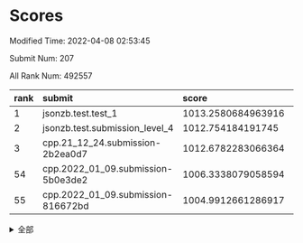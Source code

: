 # Scores

Modified Time: 2022-04-08 02:53:45

Submit Num: 207

All Rank Num: 492557

| rank |               submit               |       score        |       sigma        | pk_num |
| :--- | :--------------------------------- | :----------------- | :----------------- | :----- |
| 1    | jsonzb.test.test_1                 | 1013.2580684963916 | 0.8074673698557693 | 9520   |
| 2    | jsonzb.test.submission_level_4     | 1012.754184191745  | 0.8233782862632498 | 9520   |
| 3    | cpp.21_12_24.submission-2b2ea0d7   | 1012.6782283066364 | 0.7773621031410243 | 9522   |
| 54   | cpp.2022_01_09.submission-5b0e3de2 | 1006.3338079058594 | 0.7266582686429819 | 9519   |
| 55   | cpp.2022_01_09.submission-816672bd | 1004.9912661286917 | 0.7150337465805988 | 9521   |


<details>
<summary>全部</summary>

| rank |                 submit                 |       score        |       sigma        | pk_num |
| :--- | :------------------------------------- | :----------------- | :----------------- | :----- |
| 1    | jsonzb.test.test_1                     | 1013.2580684963916 | 0.8074673698557693 | 9520   |
| 2    | jsonzb.test.submission_level_4         | 1012.754184191745  | 0.8233782862632498 | 9520   |
| 3    | cpp.21_12_24.submission-2b2ea0d7       | 1012.6782283066364 | 0.7773621031410243 | 9522   |
| 4    | gobigger.level_3.submission_level_3_41 | 1012.0185229256019 | 0.8032275873791783 | 9515   |
| 5    | gobigger.level_3.submission_level_3_32 | 1011.8566402611332 | 0.7978571566984735 | 9519   |
| 6    | gobigger.level_3.submission_level_3_30 | 1011.4513976225226 | 0.756973461980537  | 9517   |
| 7    | gobigger.level_3.submission_level_3_3  | 1011.3716518836578 | 0.7785657277524898 | 9516   |
| 8    | gobigger.level_3.submission_level_3_11 | 1011.0815355562962 | 0.7666422617452969 | 9515   |
| 9    | gobigger.level_3.submission_level_3_35 | 1011.078472552198  | 0.7672587228432103 | 9516   |
| 10   | gobigger.level_3.submission_level_3_46 | 1011.0477350563452 | 0.7914563555316907 | 9520   |
| 11   | gobigger.level_3.submission_level_3_47 | 1011.0456522851839 | 0.7893449116552642 | 9520   |
| 12   | gobigger.level_3.submission_level_3_10 | 1010.6847394206557 | 0.7492727403984374 | 9522   |
| 13   | gobigger.level_3.submission_level_3_21 | 1010.6151757861479 | 0.7629032833063528 | 9521   |
| 14   | gobigger.level_3.submission_level_3_43 | 1010.5434901845705 | 0.7892942153428115 | 9518   |
| 15   | gobigger.level_3.submission_level_3_28 | 1010.5035870782998 | 0.7600521360497241 | 9520   |
| 16   | gobigger.level_3.submission_level_3_14 | 1010.4958623180855 | 0.7613481467888271 | 9519   |
| 17   | gobigger.level_3.submission_level_3_38 | 1010.4404674018516 | 0.7736958154855217 | 9514   |
| 18   | gobigger.level_3.submission_level_3_42 | 1010.4195060748842 | 0.7731333446734551 | 9519   |
| 19   | gobigger.level_3.submission_level_3_20 | 1010.3725889536688 | 0.7637961314285074 | 9521   |
| 20   | gobigger.level_3.submission_level_3_36 | 1010.2066980496807 | 0.7654072831588301 | 9516   |
| 21   | gobigger.level_3.submission_level_3_26 | 1010.1909433280348 | 0.7627466617376462 | 9521   |
| 22   | gobigger.level_3.submission_level_3_23 | 1010.1606896491855 | 0.7640757881130273 | 9520   |
| 23   | gobigger.level_3.submission_level_3_24 | 1010.1588422042428 | 0.7728606592715597 | 9522   |
| 24   | gobigger.level_3.submission_level_3_39 | 1010.155907431274  | 0.7615992037662414 | 9518   |
| 25   | gobigger.level_3.submission_level_3_16 | 1010.1549539505783 | 0.7583746647795094 | 9520   |
| 26   | gobigger.level_3.submission_level_3_48 | 1010.1131046486751 | 0.7634825080394303 | 9523   |
| 27   | gobigger.level_3.submission_level_3_15 | 1010.0041598881877 | 0.7522047566807277 | 9519   |
| 28   | gobigger.level_3.submission_level_3_13 | 1010.0010761343343 | 0.7535563965250529 | 9517   |
| 29   | gobigger.level_3.submission_level_3_12 | 1009.9180926923683 | 0.7745198804620583 | 9515   |
| 30   | gobigger.level_3.submission_level_3_17 | 1009.871837922625  | 0.7445393821883601 | 9518   |
| 31   | gobigger.level_3.submission_level_3_5  | 1009.8124119347902 | 0.7648544722618267 | 9518   |
| 32   | gobigger.level_3.submission_level_3_29 | 1009.774666202951  | 0.7497308209148064 | 9515   |
| 33   | gobigger.level_3.submission_level_3_49 | 1009.7144318726403 | 0.7476298751667468 | 9519   |
| 34   | gobigger.level_3.submission_level_3_40 | 1009.7013911013928 | 0.739967983031137  | 9517   |
| 35   | gobigger.level_3.submission_level_3_8  | 1009.6565119989405 | 0.7627759472664863 | 9514   |
| 36   | gobigger.level_3.submission_level_3_6  | 1009.654058784097  | 0.7429100791521134 | 9520   |
| 37   | gobigger.level_3.submission_level_3_44 | 1009.590515599794  | 0.7361426391039713 | 9518   |
| 38   | gobigger.level_3.submission_level_3_19 | 1009.5402043389707 | 0.7625622033928582 | 9518   |
| 39   | gobigger.level_3.submission_level_3_37 | 1009.4698010868519 | 0.7415531326528118 | 9512   |
| 40   | gobigger.level_3.submission_level_3_27 | 1009.4594006894574 | 0.7619425898890498 | 9520   |
| 41   | gobigger.level_3.submission_level_3_25 | 1009.2330969315369 | 0.7436069171300903 | 9519   |
| 42   | gobigger.level_3.submission_level_3_33 | 1009.1813316064583 | 0.7519993804332703 | 9520   |
| 43   | gobigger.level_3.submission_level_3_1  | 1009.0290029148834 | 0.7563106276313303 | 9519   |
| 44   | gobigger.level_3.submission_level_3_18 | 1009.0266026882606 | 0.7407179185974586 | 9513   |
| 45   | gobigger.level_3.submission_level_3_2  | 1008.9263434126946 | 0.7742591322565454 | 9520   |
| 46   | gobigger.level_3.submission_level_3_0  | 1008.8753547252389 | 0.7465920948850424 | 9513   |
| 47   | gobigger.level_3.submission_level_3_4  | 1008.7899823025509 | 0.7438759163912319 | 9513   |
| 48   | gobigger.level_3.submission_level_3_45 | 1008.6949834121838 | 0.7822568915813491 | 9512   |
| 49   | gobigger.level_3.submission_level_3_22 | 1008.6917811995802 | 0.7304549477229584 | 9521   |
| 50   | gobigger.level_3.submission_level_3_7  | 1008.5616247277877 | 0.7436016027542107 | 9517   |
| 51   | gobigger.level_3.submission_level_3_34 | 1008.4924581894915 | 0.7285115449355943 | 9520   |
| 52   | gobigger.level_3.submission_level_3_9  | 1008.3227871644839 | 0.7590136827987257 | 9518   |
| 53   | gobigger.level_3.submission_level_3_31 | 1008.2693064580419 | 0.7126272643255156 | 9521   |
| 54   | cpp.2022_01_09.submission-5b0e3de2     | 1006.3338079058594 | 0.7266582686429819 | 9519   |
| 55   | cpp.2022_01_09.submission-816672bd     | 1004.9912661286917 | 0.7150337465805988 | 9521   |
| 56   | gobigger.level_1.submission_level_1_10 | 1004.5777742939435 | 0.7161488889905315 | 9516   |
| 57   | gobigger.level_1.submission_level_1_48 | 1004.5703066807715 | 0.7144062163797141 | 9516   |
| 58   | gobigger.level_1.submission_level_1_16 | 1004.5150740986087 | 0.720284876504143  | 9519   |
| 59   | gobigger.level_1.submission_level_1_38 | 1004.4404242582434 | 0.7237598871937817 | 9521   |
| 60   | gobigger.level_1.submission_level_1_43 | 1004.4311413043432 | 0.7208078251162352 | 9518   |
| 61   | gobigger.level_1.submission_level_1_33 | 1004.4231325692068 | 0.7210676946966738 | 9521   |
| 62   | gobigger.level_1.submission_level_1_8  | 1004.234329772376  | 0.7185912464523659 | 9516   |
| 63   | gobigger.level_1.submission_level_1_25 | 1004.2022189182991 | 0.7144512086697132 | 9513   |
| 64   | gobigger.level_1.submission_level_1_30 | 1004.107871448361  | 0.7219276114520599 | 9516   |
| 65   | gobigger.level_1.submission_level_1_14 | 1004.0239986001608 | 0.7191528064299545 | 9520   |
| 66   | gobigger.level_1.submission_level_1_45 | 1003.9538611608269 | 0.7176587962204114 | 9521   |
| 67   | gobigger.level_1.submission_level_1_27 | 1003.9458092063452 | 0.7222201211806124 | 9520   |
| 68   | gobigger.level_1.submission_level_1_31 | 1003.8156304534912 | 0.712984189589105  | 9516   |
| 69   | gobigger.level_1.submission_level_1_35 | 1003.8146785344499 | 0.7239457815902508 | 9521   |
| 70   | gobigger.level_1.submission_level_1_9  | 1003.7968292331133 | 0.7275022121758133 | 9516   |
| 71   | gobigger.level_1.submission_level_1_19 | 1003.777350678014  | 0.7197302774804096 | 9517   |
| 72   | gobigger.level_1.submission_level_1_15 | 1003.7515209104662 | 0.7132011509600978 | 9514   |
| 73   | gobigger.level_1.submission_level_1_2  | 1003.7442701784379 | 0.7059657854699728 | 9517   |
| 74   | gobigger.level_1.submission_level_1_46 | 1003.6560123612097 | 0.7093144597154456 | 9519   |
| 75   | gobigger.level_1.submission_level_1_40 | 1003.6216484697196 | 0.7077380073824572 | 9519   |
| 76   | gobigger.level_1.submission_level_1_36 | 1003.5449492408123 | 0.7124173144466253 | 9522   |
| 77   | gobigger.level_1.submission_level_1_3  | 1003.2839374026084 | 0.7005799260786902 | 9520   |
| 78   | gobigger.level_1.submission_level_1_29 | 1003.1340927074006 | 0.7167056358007843 | 9522   |
| 79   | gobigger.level_1.submission_level_1_12 | 1003.0916552673015 | 0.7166425888914109 | 9521   |
| 80   | gobigger.level_1.submission_level_1_11 | 1003.0554002246216 | 0.7087665604426101 | 9519   |
| 81   | gobigger.level_1.submission_level_1_49 | 1003.0255783990993 | 0.720906934836055  | 9517   |
| 82   | gobigger.level_1.submission_level_1_41 | 1003.0101382858974 | 0.7123572790171564 | 9512   |
| 83   | gobigger.level_1.submission_level_1_6  | 1003.0033326464537 | 0.7114869205636563 | 9518   |
| 84   | gobigger.level_1.submission_level_1_37 | 1002.9797118139439 | 0.712370363867211  | 9522   |
| 85   | gobigger.level_1.submission_level_1_21 | 1002.890346015542  | 0.7200195713276245 | 9510   |
| 86   | gobigger.level_1.submission_level_1_22 | 1002.8513903232987 | 0.7219303174408304 | 9517   |
| 87   | gobigger.level_1.submission_level_1_28 | 1002.8113748073856 | 0.7174129139640576 | 9516   |
| 88   | gobigger.level_1.submission_level_1_34 | 1002.7878002686213 | 0.7071670993345669 | 9521   |
| 89   | gobigger.level_1.submission_level_1_24 | 1002.711570269319  | 0.710543220701025  | 9520   |
| 90   | gobigger.level_1.submission_level_1_13 | 1002.6855396415251 | 0.7162794115837957 | 9515   |
| 91   | gobigger.level_1.submission_level_1_17 | 1002.6736023686877 | 0.7160511240939957 | 9522   |
| 92   | gobigger.level_1.submission_level_1_42 | 1002.5056729368843 | 0.7128983404190379 | 9517   |
| 93   | gobigger.level_1.submission_level_1_23 | 1002.5031160201044 | 0.7121911747551934 | 9511   |
| 94   | gobigger.level_1.submission_level_1_32 | 1002.4865125266454 | 0.7098881238489756 | 9519   |
| 95   | gobigger.level_1.submission_level_1_39 | 1002.3805462796316 | 0.7093576065688834 | 9518   |
| 96   | gobigger.level_1.submission_level_1_7  | 1002.26295365351   | 0.7170314809810863 | 9520   |
| 97   | gobigger.level_1.submission_level_1_26 | 1002.203267789125  | 0.7179199153597046 | 9520   |
| 98   | gobigger.level_1.submission_level_1_5  | 1002.1878907593799 | 0.7062596309277954 | 9528   |
| 99   | gobigger.level_1.submission_level_1_44 | 1002.1422133837715 | 0.7051547247678541 | 9517   |
| 100  | gobigger.level_1.submission_level_1_20 | 1002.1253951052257 | 0.7177215534551297 | 9518   |
| 101  | gobigger.level_1.submission_level_1_0  | 1002.0780776972607 | 0.7054710395577347 | 9516   |
| 102  | gobigger.level_1.submission_level_1_4  | 1002.0716820342416 | 0.7163119741298297 | 9522   |
| 103  | gobigger.level_1.submission_level_1_18 | 1001.721234690706  | 0.7122798193158192 | 9523   |
| 104  | gobigger.level_1.submission_level_1_47 | 1001.6452012761494 | 0.7026812917425566 | 9519   |
| 105  | gobigger.level_1.submission_level_1_1  | 1001.6259750394975 | 0.7095910436733075 | 9523   |
| 106  | gobigger.random.submission_random_36   | 997.1934267263853  | 0.706434817255256  | 9521   |
| 107  | gobigger.random.submission_random_39   | 997.1884460909872  | 0.7019879656235742 | 9520   |
| 108  | gobigger.random.submission_random_43   | 996.965963425981   | 0.7020011292760387 | 9521   |
| 109  | gobigger.random.submission_random_17   | 996.9377865699337  | 0.7123188045672272 | 9516   |
| 110  | gobigger.random.submission_random_12   | 996.8450191331627  | 0.7052961675175792 | 9515   |
| 111  | gobigger.random.submission_random_38   | 996.8009313437633  | 0.7117489731691392 | 9517   |
| 112  | gobigger.random.submission_random_44   | 996.73053679717    | 0.7082010805373888 | 9520   |
| 113  | gobigger.random.submission_random_29   | 996.6699790728418  | 0.7064142892896407 | 9517   |
| 114  | gobigger.random.submission_random_22   | 996.6348609835725  | 0.7159989007372608 | 9515   |
| 115  | gobigger.random.submission_random_27   | 996.5710226931664  | 0.7023045724918823 | 9518   |
| 116  | gobigger.random.submission_random_21   | 996.5617681472875  | 0.7113418820020501 | 9514   |
| 117  | gobigger.random.submission_random_18   | 996.5301422400993  | 0.7028960755902195 | 9512   |
| 118  | gobigger.random.submission_random_20   | 996.5125306565881  | 0.7092555940903825 | 9522   |
| 119  | gobigger.random.submission_random_1    | 996.4982481814867  | 0.7099973257459805 | 9522   |
| 120  | gobigger.random.submission_random_5    | 996.4793868940424  | 0.7000978811861664 | 9519   |
| 121  | gobigger.random.submission_random_35   | 996.4219303254717  | 0.7106632746884491 | 9513   |
| 122  | gobigger.random.submission_random_34   | 996.322377080342   | 0.7181744562565878 | 9522   |
| 123  | gobigger.random.submission_random_4    | 996.2746538829024  | 0.7066245704457795 | 9517   |
| 124  | gobigger.random.submission_random_7    | 996.168493566618   | 0.7183958392007941 | 9524   |
| 125  | gobigger.random.submission_random_2    | 996.156973898037   | 0.7067763082144661 | 9519   |
| 126  | gobigger.random.submission_random_26   | 996.126214887039   | 0.7127046532490449 | 9517   |
| 127  | gobigger.random.submission_random_0    | 996.108471028033   | 0.7110073722639035 | 9515   |
| 128  | gobigger.random.submission_random_33   | 996.1069793082825  | 0.7131419053625797 | 9515   |
| 129  | gobigger.random.submission_random_23   | 996.0945558433135  | 0.716022403715632  | 9516   |
| 130  | gobigger.random.submission_random_31   | 996.0834833707572  | 0.7099642572741063 | 9520   |
| 131  | gobigger.random.submission_random_37   | 996.0800686641107  | 0.703116803849916  | 9516   |
| 132  | gobigger.random.submission_random_16   | 996.0427564444792  | 0.7200807504311466 | 9521   |
| 133  | gobigger.random.submission_random_42   | 996.0397656488435  | 0.7074545311341109 | 9517   |
| 134  | gobigger.random.submission_random_49   | 996.0306711788977  | 0.7077767259856016 | 9517   |
| 135  | gobigger.random.submission_random_25   | 995.9128660537887  | 0.707332088157063  | 9517   |
| 136  | gobigger.random.submission_random_8    | 995.9062367791023  | 0.7137672110906285 | 9520   |
| 137  | gobigger.random.submission_random_48   | 995.8048562640188  | 0.7111534667367294 | 9518   |
| 138  | gobigger.random.submission_random_14   | 995.7871842703184  | 0.7023271159619562 | 9517   |
| 139  | gobigger.random.submission_random_28   | 995.7223963457186  | 0.7056626929602406 | 9519   |
| 140  | gobigger.level_2.submission_level_2_44 | 995.7016528630292  | 0.726605633943067  | 9516   |
| 141  | gobigger.random.submission_random_10   | 995.6665206881293  | 0.7123159413921056 | 9518   |
| 142  | gobigger.random.submission_random_15   | 995.6432377169975  | 0.7073885092656148 | 9518   |
| 143  | gobigger.random.submission_random_9    | 995.6181368188796  | 0.7301240289688414 | 9519   |
| 144  | gobigger.random.submission_random_46   | 995.5577997590732  | 0.7124551881796376 | 9519   |
| 145  | gobigger.random.submission_random_11   | 995.4303164623108  | 0.7099712494490331 | 9519   |
| 146  | gobigger.random.submission_random_3    | 995.3638995675179  | 0.7228549614854708 | 9519   |
| 147  | gobigger.random.submission_random_30   | 995.3288798840055  | 0.7227939996273846 | 9518   |
| 148  | gobigger.random.submission_random_45   | 995.3021841499481  | 0.7167207583424431 | 9522   |
| 149  | gobigger.random.submission_random_24   | 995.1129779904087  | 0.7251131209716741 | 9522   |
| 150  | gobigger.random.submission_random_41   | 995.1059159636904  | 0.71310716499953   | 9513   |
| 151  | gobigger.random.submission_random_47   | 995.0510820353439  | 0.70497366709509   | 9524   |
| 152  | gobigger.random.submission_random_13   | 994.9893609711297  | 0.7233297046646271 | 9512   |
| 153  | gobigger.random.submission_random_32   | 994.6821396761246  | 0.7112168622343196 | 9520   |
| 154  | gobigger.random.submission_random_40   | 994.6506269492841  | 0.7105974173356132 | 9517   |
| 155  | gobigger.random.submission_random_6    | 994.620010708401   | 0.7233713077604782 | 9520   |
| 156  | gobigger.level_2.submission_level_2_25 | 994.4780921086741  | 0.7135329183166074 | 9515   |
| 157  | gobigger.random.submission_random_19   | 994.4751838305702  | 0.7250597385871135 | 9525   |
| 158  | gobigger.level_2.submission_level_2_15 | 994.2526992206789  | 0.7305095383228113 | 9518   |
| 159  | gobigger.level_2.submission_level_2_0  | 994.1243809529619  | 0.7274522561678504 | 9520   |
| 160  | gobigger.level_2.submission_level_2_23 | 994.1174406866927  | 0.7334107409949174 | 9518   |
| 161  | gobigger.level_2.submission_level_2_11 | 993.7478385087761  | 0.7401191537998593 | 9521   |
| 162  | gobigger.level_2.submission_level_2_6  | 993.609557193442   | 0.7390528033927273 | 9518   |
| 163  | gobigger.level_2.submission_level_2_14 | 993.5348599429543  | 0.7306106034863832 | 9515   |
| 164  | gobigger.level_2.submission_level_2_4  | 993.0923354542032  | 0.7442108005300406 | 9516   |
| 165  | gobigger.level_2.submission_level_2_49 | 993.0485501690565  | 0.7501174095778366 | 9516   |
| 166  | gobigger.level_2.submission_level_2_47 | 993.0228738215412  | 0.7523564579976075 | 9514   |
| 167  | gobigger.level_2.submission_level_2_22 | 992.9489239215388  | 0.7339162877895838 | 9519   |
| 168  | gobigger.level_2.submission_level_2_29 | 992.8137547206658  | 0.7468630767703816 | 9513   |
| 169  | gobigger.level_2.submission_level_2_2  | 992.7931686525754  | 0.7400000178749662 | 9518   |
| 170  | gobigger.level_2.submission_level_2_42 | 992.6781412449225  | 0.7307487994862207 | 9515   |
| 171  | gobigger.level_2.submission_level_2_3  | 992.6692438481904  | 0.7476790004820865 | 9520   |
| 172  | gobigger.level_2.submission_level_2_12 | 992.6603998000463  | 0.7358591059272431 | 9521   |
| 173  | gobigger.level_2.submission_level_2_5  | 992.6152612431165  | 0.7406809654886293 | 9516   |
| 174  | gobigger.level_2.submission_level_2_45 | 992.6052902865978  | 0.7271508663198749 | 9515   |
| 175  | gobigger.level_2.submission_level_2_33 | 992.571438983836   | 0.7603791376074134 | 9515   |
| 176  | gobigger.level_2.submission_level_2_46 | 992.5671331738627  | 0.734984706639658  | 9519   |
| 177  | gobigger.level_2.submission_level_2_19 | 992.5147459856083  | 0.7481089690091773 | 9517   |
| 178  | gobigger.level_2.submission_level_2_38 | 992.2960970846381  | 0.7277410674440944 | 9516   |
| 179  | gobigger.level_2.submission_level_2_18 | 992.2237546517887  | 0.745939171043416  | 9519   |
| 180  | gobigger.level_2.submission_level_2_39 | 992.2233455869615  | 0.7378545514928242 | 9518   |
| 181  | gobigger.level_2.submission_level_2_34 | 992.1306897382925  | 0.7573582910501092 | 9513   |
| 182  | gobigger.level_2.submission_level_2_30 | 992.0999287126303  | 0.7403031470453034 | 9524   |
| 183  | gobigger.level_2.submission_level_2_41 | 992.0347618359431  | 0.7518217259374598 | 9521   |
| 184  | gobigger.level_2.submission_level_2_21 | 992.0242646878664  | 0.7453521968820012 | 9519   |
| 185  | gobigger.level_2.submission_level_2_40 | 992.0121913619088  | 0.7373715871820863 | 9516   |
| 186  | gobigger.level_2.submission_level_2_20 | 991.9933921916579  | 0.7534719070445448 | 9517   |
| 187  | gobigger.level_2.submission_level_2_35 | 991.876680123063   | 0.7361406317744432 | 9515   |
| 188  | gobigger.level_2.submission_level_2_13 | 991.8281897699839  | 0.7345443968539281 | 9515   |
| 189  | gobigger.level_2.submission_level_2_43 | 991.8266798500797  | 0.7433071719897191 | 9512   |
| 190  | gobigger.level_2.submission_level_2_9  | 991.8125088857253  | 0.7228042892377965 | 9518   |
| 191  | gobigger.level_2.submission_level_2_28 | 991.7761856576985  | 0.7493938607288197 | 9522   |
| 192  | gobigger.level_2.submission_level_2_37 | 991.7609497234937  | 0.7575082549654253 | 9511   |
| 193  | gobigger.level_2.submission_level_2_31 | 991.7278234916508  | 0.7357893211647395 | 9522   |
| 194  | gobigger.level_2.submission_level_2_32 | 991.568111910034   | 0.7588325673419519 | 9516   |
| 195  | gobigger.level_2.submission_level_2_17 | 991.5609919278987  | 0.7532368027847195 | 9511   |
| 196  | gobigger.level_2.submission_level_2_24 | 991.5478065538238  | 0.7532834418229104 | 9518   |
| 197  | gobigger.level_2.submission_level_2_8  | 991.5363746313678  | 0.7510087908363943 | 9514   |
| 198  | gobigger.level_2.submission_level_2_16 | 991.512964580249   | 0.7478934798322638 | 9519   |
| 199  | gobigger.level_2.submission_level_2_27 | 991.4846286989783  | 0.7420237040657942 | 9524   |
| 200  | gobigger.level_2.submission_level_2_1  | 991.3805581867124  | 0.7482827381089087 | 9525   |
| 201  | gobigger.level_2.submission_level_2_7  | 991.3237937458717  | 0.7578576627853337 | 9517   |
| 202  | gobigger.level_2.submission_level_2_48 | 990.807746072371   | 0.7460029867565141 | 9519   |
| 203  | gobigger.level_2.submission_level_2_10 | 990.7691885945547  | 0.7585165759142388 | 9516   |
| 204  | gobigger.level_2.submission_level_2_26 | 990.7214860167466  | 0.7385354126506796 | 9519   |
| 205  | gobigger.level_2.submission_level_2_36 | 990.4687987883327  | 0.7872151529486274 | 9510   |
| 206  | gobigger.none.submission_none_1        | 978.233316498595   | 1.4252429248246667 | 9516   |
| 207  | gobigger.none.submission_none_0        | 977.0063127886344  | 1.3153503166072984 | 9519   |

</details>